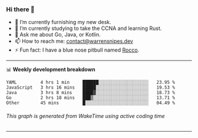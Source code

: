 ### Hi there 👋

- 🔭 I’m currently furnishing my new desk.
- 🌱 I’m currently studying to take the CCNA and learning Rust.
- 💬 Ask me about Go, Java, or Kotlin.
- 📫 How to reach me: contact@warrensnipes.dev
- ⚡ Fun fact: I have a blue nose pitbull named [Rocco](https://i.imgur.com/iLsSCKu.jpg).

-------

📊 **Weekly development breakdown**
<!--START_SECTION:waka-->
```text
YAML         4 hrs 1 min     ██████░░░░░░░░░░░░░░░░░░░   23.95 % 
JavaScript   3 hrs 16 mins   █████░░░░░░░░░░░░░░░░░░░░   19.53 % 
Java         3 hrs 8 mins    ████▓░░░░░░░░░░░░░░░░░░░░   18.73 % 
Go           2 hrs 18 mins   ███▒░░░░░░░░░░░░░░░░░░░░░   13.71 % 
Other        45 mins         █░░░░░░░░░░░░░░░░░░░░░░░░   04.49 % 
```
<!--END_SECTION:waka-->
###### *This graph is generated from WakeTime using active coding time*
-------
